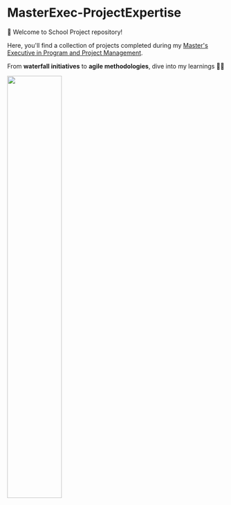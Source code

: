 # MasterExec-ProjectExpertise
👋 Welcome to School Project repository! 

Here, you'll find a collection of projects completed during my [Master's Executive in Program and Project Management](https://execed.iscte-iul.pt/en/executive-master-in-project-programme-management).

From **waterfall initiatives** to **agile methodologies**, dive into my learnings 👩‍🎓

<img src="https://media.giphy.com/media/v1.Y2lkPTc5MGI3NjExbDhtd3M0ZDhibzc4Mzc5bDdjZXV3cnk1MWp5YTZncXJuOTV0ZDFsMSZlcD12MV9pbnRlcm5hbF9naWZfYnlfaWQmY3Q9Zw/RHEqKwRZDwFKE/giphy.gif" width="50%">


